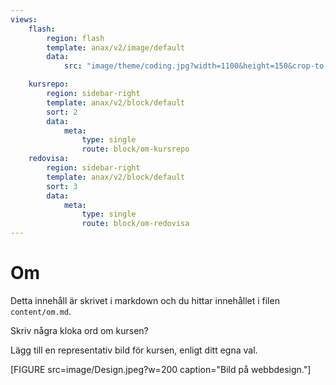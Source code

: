 ```yaml
---
views:
    flash:
        region: flash
        template: anax/v2/image/default
        data:
            src: "image/theme/coding.jpg?width=1100&height=150&crop-to-fit&area=0,0,30,0"

    kursrepo:
        region: sidebar-right
        template: anax/v2/block/default
        sort: 2
        data:
            meta:
                type: single
                route: block/om-kursrepo
    redovisa:
        region: sidebar-right
        template: anax/v2/block/default
        sort: 3
        data:
            meta:
                type: single
                route: block/om-redovisa
---
```

Om
=========================

Detta innehåll är skrivet i markdown och du hittar innehållet i filen `content/om.md`.

Skriv några kloka ord om kursen?

Lägg till en representativ bild för kursen, enligt ditt egna val.

[FIGURE src=image/Design.jpeg?w=200 caption="Bild på webbdesign."]
